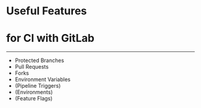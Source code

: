 # Useful Features

# for CI with GitLab

---

 * Protected Branches
 * Pull Requests
 * Forks
 * Environment Variables
 * (Pipeline Triggers)
 * (Environments)
 * (Feature Flags)

